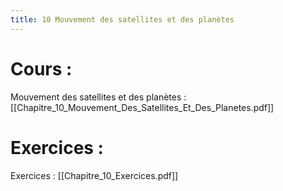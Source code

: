 ```yaml
---
title: 10 Mouvement des satellites et des planètes
---
```

# Cours :
Mouvement des satellites et des planètes : [[Chapitre_10_Mouvement_Des_Satellites_Et_Des_Planetes.pdf]]

# Exercices :
Exercices : [[Chapitre_10_Exercices.pdf]]